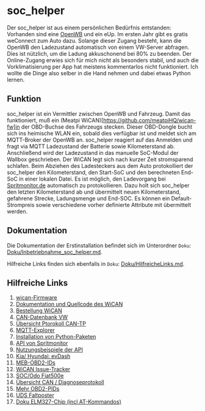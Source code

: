 # soc_helper
Der soc_helper ist aus einem persönlichen Bedürfnis entstanden: Vorhanden sind eine [OpenWB](https://openwb.de/main/) und ein eUp. Im ersten Jahr gibt es gratis weConnect zum Auto dazu. Solange dieser Zugang besteht, kann die OpenWB den Ladezustand automatisch von einem VW-Server abfragen. Dies ist nützlich, um die Ladung akkuschonend bei 80% zu beenden. Der Online-Zugang erwies sich für mich nicht als besonders stabil, und auch die Vorklimatisierung per App hat meistens kommentarlos nicht funktioniert. Ich wollte die Dinge also selber in die Hand nehmen und dabei etwas Python lernen.

## Funktion
soc_helper ist ein Vermittler zwischen OpenWB und Fahrzeug. Damit das funktioniert, muß ein (Meatpi WiCAN)[https://github.com/meatpiHQ/wican-fw]in der OBD-Buchse des Fahrzeugs stecken. Dieser OBD-Dongle bucht sich ins heimische WLAN ein, sobald dies verfügbar ist und meldet sich am MQTT-Broker der OpenWB an. soc_helper reagiert auf das Anmelden und fragt via MQTT Ladezustand der Batterie sowie Kilometerstand ab. Anschließend wird der Ladezustand in das manuelle SoC-Modul der Wallbox geschrieben. Der WiCAN legt sich nach kurzer Zeit stromsparend schlafen.
Beim Abziehen des Ladesteckers aus dem Auto protokolliert der soc_helper den Kilometerstand, den Start-SoC und den berechneten End-SoC in einer lokalen Datei. Es ist möglich, den Ladevorgang bei [Spritmonitor.de](https://spritmonitor.de) automatisch zu protokollieren. Dazu holt sich soc_helper den letzten Kilometerstand ab und übermittelt neuen Kilometerstand, gefahrene Strecke, Ladungsmenge und End-SOC. Es können ein Default-Strompreis sowie verschiedene vorher definierte Attribute mit übermittelt werden.

## Dokumentation

Die Dokumentation der Erstinstallation befindet sich im Unterordner `Doku`: [Doku/Inbetriebnahme_soc_helper.md](Doku/Inbetriebnahme_soc_helper.md).

Hilfreiche Links finden sich ebenfalls in `Doku`: [Doku/HilfreicheLinks.md](Doku/HilfreicheLinks.md).

## Hilfreiche Links

1. [wican-Firmware](https://github.com/meatpiHQ/wican-fw/releases/)
1. [Dokumentation und Quellcode des WiCAN](https://github.com/meatpiHQ/wican-fw)
1. [Bestellung WiCAN](https://eu.mouser.com/c/?m=MeatPi)
1. [CAN-Datenbank VW](https://www.goingelectric.de/wiki/Liste-der-OBD2-Codes/)
1. [Übersicht Ptorokoll CAN-TP](https://en.m.wikipedia.org/wiki/ISO_15765-2)
1. [MQTT-Explorer](http://mqtt-explorer.com/)
1. [Installation von Python-Paketen](https://u-labs.de/portal/was-ist-eine-python-virtualenv-venv-und-wozu-braucht-man-sie-virtuelle-python-umgebung-fuer-einsteiger/)
1. [API von Spritmonitor](https://api.spritmonitor.de/doc)
1. [Nutzungsbeispiele der API](https://github.com/FundF/Spritmonitor-API-sample-code)
1. [Kia/ Hyundai: evDash](https://github.com/nickn17/evDash)
1. [MEB-OBD2-IDs](https://github.com/spot2000/Volkswagen-MEB-EV-CAN-parameters/blob/main/VW%20MEB%20UDS%20PIDs%20list.csv)
1. [WiCAN Issue-Tracker](https://github.com/meatpiHQ/wican-fw/issues)
1. [SOC/Odo Fiat500e](https://github.com/meatpiHQ/wican-fw/issues/95)
1. [Übersicht CAN / Diagnoseprotokoll](http://www.emotive.de/documents/WebcastsProtected/Transport-Diagnoseprotokolle.pdf)
1. [Mehr OBD2-PIDs](https://github.com/iternio/ev-obd-pids/blob/main/)
1. [UDS Faltposter](https://automotive.softing.com/fileadmin/sof-files/pdf/de/ae/poster/UDS_Faltposter_softing2016.pdf)
1. [Doku ELM327-Chip (incl AT-Kommandos)](https://www.elmelectronics.com/DSheets/ELM327DSH.pdf)
